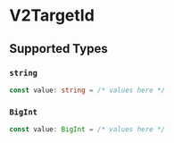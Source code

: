 # V2TargetId


## Supported Types

### `string`

```typescript
const value: string = /* values here */
```

### `BigInt`

```typescript
const value: BigInt = /* values here */
```

